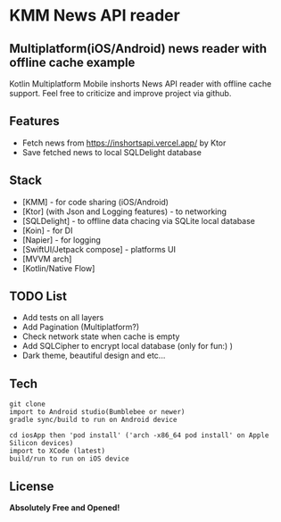 # KMM News API reader
## Multiplatform(iOS/Android) news reader with offline cache example

Kotlin Multiplatform Mobile inshorts News API reader with offline cache support.
Feel free to criticize and improve project via github.

## Features
- Fetch news from https://inshortsapi.vercel.app/ by Ktor
- Save fetched news to local SQLDelight database

## Stack
- [KMM] - for code sharing (iOS/Android)
- [Ktor] (with Json and Logging features) - to networking
- [SQLDelight] - to offline data chacing via SQLite local database
- [Koin] - for DI
- [Napier] - for logging
- [SwiftUI/Jetpack compose] - platforms UI
- [MVVM arch]
- [Kotlin/Native Flow]

## TODO List
- Add tests on all layers
- Add Pagination (Multiplatform?)
- Check network state when cache is empty
- Add SQLCipher to encrypt local database (only for fun:) )
- Dark theme, beautiful design and etc...

## Tech
    git clone
    import to Android studio(Bumblebee or newer)
    gradle sync/build to run on Android device
    
    cd iosApp then 'pod install' ('arch -x86_64 pod install' on Apple Silicon devices)
    import to XCode (latest)
    build/run to run on iOS device
## License
**Absolutely Free and Opened!**
